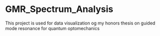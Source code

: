 # GMR_Spectrum_Analysis
 This project is used for data visualization og my honors thesis on guided mode resonance for quantum optomechanics
